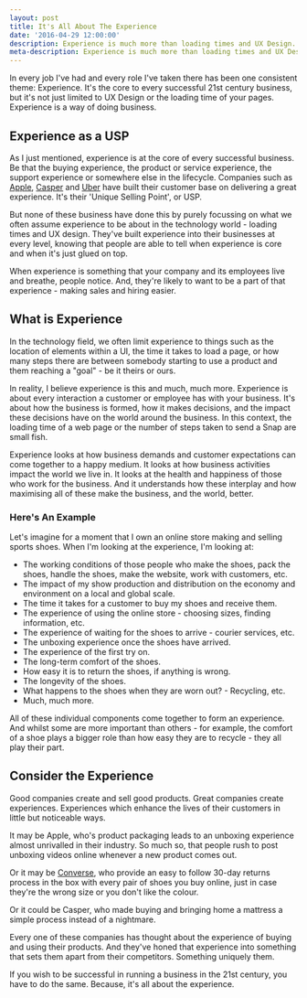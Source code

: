```yaml
---
layout: post
title: It's All About The Experience
date: '2016-04-29 12:00:00'
description: Experience is much more than loading times and UX Design. It's the way you do business.
meta-description: Experience is much more than loading times and UX Design. It's the way you do business.
---
```


In every job I've had and every role I've taken there has been one consistent theme: Experience. It's the core to every successful 21st century business, but it's not just limited to UX Design or the loading time of your pages. Experience is a way of doing business.

## Experience as a USP

As I just mentioned, experience is at the core of every successful business. Be that the buying experience, the product or service experience, the support experience or somewhere else in the lifecycle. Companies such as [Apple](http://www.apple.com), [Casper](http://casper.com) and [Uber](http://www.uber.com) have built their customer base on delivering a great experience. It's their 'Unique Selling Point', or USP.

But none of these business have done this by purely focussing on what we often assume experience to be about in the technology world - loading times and UX design. They've built experience into their businesses at every level, knowing that people are able to tell when experience is core and when it's just glued on top.

When experience is something that your company and its employees live and breathe, people notice. And, they're likely to want to be a part of that experience - making sales and hiring easier.

## What is Experience

In the technology field, we often limit experience to things such as the location of elements within a UI, the time it takes to load a page, or how many steps there are between somebody starting to use a product and them reaching a "goal" - be it theirs or ours. 

In reality, I believe experience is this and much, much more. Experience is about every interaction a customer or employee has with your business. It's about how the business is formed, how it makes decisions, and the impact these decisions have on the world around the business. In this context, the loading time of a web page or the number of steps taken to send a Snap are small fish.

Experience looks at how business demands and customer expectations can come together to a happy medium. It looks at how business activities impact the world we live in. It looks at the health and happiness of those who work for the business. And it understands how these interplay and how maximising all of these make the business, and the world, better.

### Here's An Example

Let's imagine for a moment that I own an online store making and selling sports shoes. When I'm looking at the experience, I'm looking at:

- The working conditions of those people who make the shoes, pack the shoes, handle the shoes, make the website, work with customers, etc.
- The impact of my show production and distribution on the economy and environment on a local and global scale.
- The time it takes for a customer to buy my shoes and receive them.
- The experience of using the online store - choosing sizes, finding information, etc.
- The experience of waiting for the shoes to arrive - courier services, etc.
- The unboxing experience once the shoes have arrived.
- The experience of the first try on.
- The long-term comfort of the shoes.
- How easy it is to return the shoes, if anything is wrong.
- The longevity of the shoes.
- What happens to the shoes when they are worn out? - Recycling, etc.
- Much, much more.

All of these individual components come together to form an experience. And whilst some are more important than others - for example, the comfort of a shoe plays a bigger role than how easy they are to recycle - they all play their part.

## Consider the Experience

Good companies create and sell good products. Great companies create experiences. Experiences which enhance the lives of their customers in little but noticeable ways.

It may be Apple, who's product packaging leads to an unboxing experience almost unrivalled in their industry. So much so, that people rush to post unboxing videos online whenever a new product comes out.

Or it may be [Converse](http://www.converse.com), who provide an easy to follow 30-day returns process in the box with every pair of shoes you buy online, just in case they're the wrong size or you don't like the colour.

Or it could be Casper, who made buying and bringing home a mattress a simple process instead of a nightmare. 

Every one of these companies has thought about the experience of buying and using their products. And they've honed that experience into something that sets them apart from their competitors. Something uniquely them.

If you wish to be successful in running a business in the 21st century, you have to do the same. Because, it's all about the experience. 